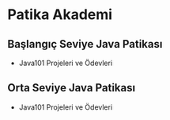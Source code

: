 # Patika Akademi
## Başlangıç Seviye Java Patikası
*  Java101 Projeleri ve Ödevleri
## Orta Seviye Java Patikası
*  Java101 Projeleri ve Ödevleri

